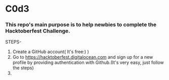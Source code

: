 # C0d3

### This repo's main purpose is to help newbies to complete the Hacktoberfest Challenge.

STEPS-
1. Create a GitHub account( It's free:) )
2. Go to https://hacktoberfest.digitalocean.com and sign up for a new profile by providing authentication with Github.(It's very easy, just follow the steps)
3. 
